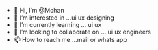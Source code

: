 - 👋 Hi, I’m @Mohan
- 👀 I’m interested in ...ui ux designing
- 🌱 I’m currently learning ... ui ux
- 💞️ I’m looking to collaborate on ... ui ux engineers
- 📫 How to reach me ...mail or whats app

<!---
Mohanraj9498/Mohanraj9498 is a ✨ special ✨ repository because its `README.md` (this file) appears on your GitHub profile.
You can click the Preview link to take a look at your changes.
--->
